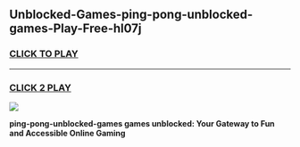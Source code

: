 
## Unblocked-Games-ping-pong-unblocked-games-Play-Free-hl07j
<h3>
<a href="https://premium76.site?title=ping-pong-unblocked-games&ref=17A">CLICK TO PLAY</a></h3>
<hr>

<h3>
<a href="https://premium76.site?title=ping-pong-unblocked-games&ref=17A">CLICK 2 PLAY</a>
  
</h3>

<a href="https://premium76.site?title=ping-pong-unblocked-games&ref=17A"><img src="https://clearcache.store/games.png"></a>


**ping-pong-unblocked-games games unblocked: Your Gateway to Fun and Accessible Online Gaming**
